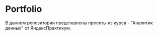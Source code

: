 # Portfolio
В данном репозитории представлены проекты из курса - "Аналитик данных" от ЯндексПрактикум.
